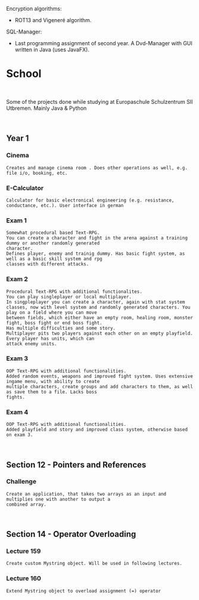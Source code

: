 

Encryption algorithms:
- ROT13 and Vigeneré algorithm.

SQL-Manager:
- Last programming assignment of second year. A Dvd-Manager with GUI written in Java (uses JavaFX).
# School

<br />

Some of the projects done while studying at Europaschule Schulzentrum SII Utbremen. Mainly Java & Python

<br />

## Year 1
### Cinema
```
Creates and manage cinema room . Does other operations as well, e.g. file i/o, booking, etc.
```
### E-Calculator
```
Calculator for basic electronical engineering (e.g. resistance, conductance, etc.). User interface in german
```
### Exam 1
```
Somewhat procedural based Text-RPG.
You can create a character and fight in the arena against a training dummy or another randomly generated 
character.
Defines player, enemy and trainig dummy. Has basic fight system, as well as a basic skill system and rpg 
classes with different attacks.
```
### Exam 2
```
Procedural Text-RPG with additional functionalites.
You can play singleplayer or local multiplayer. 
In singpleplayer you can create a character, again with stat system 
classes, now with level system and randomly generated characters. You play on a field where you can move 
between fields, which either have an empty room, healing room, monster fight, boss fight or end boss fight. 
Has multiple difficulties and some story.
Multiplayer pits two players against each other on an empty playfield. Every player has units, which can 
attack enemy units.
```
### Exam 3
```
OOP Text-RPG with additional functionalities.
Added random events, weapons and improved fight system. Uses extensive ingame menu, with ability to create
multiple characters, create groups and add characters to them, as well as save them to a file. Lacks boss
fights.
```
### Exam 4
```
OOP Text-RPG with additional functionalities.
Added playfield and story and improved class system, otherwise based on exam 3.
```

<br />

## Section 12 - Pointers and References
### Challenge
```
Create an application, that takes two arrays as an input and multiplies one with another to output a 
combined array.
```

<br />

## Section 14 - Operator Overloading
### Lecture 159
```
Create custom Mystring object. Will be used in following lectures.
```
### Lecture 160
```
Extend Mystring object to overload assignment (=) operator
```
